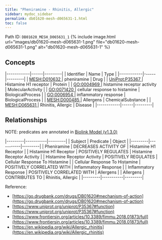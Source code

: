 ```yaml
---
title: "Pheniramine - Rhinitis, Allergic"
sidebar: mydoc_sidebar
permalink: db01620-mesh-d065631-1.html
toc: false 
---
```



Path ID: `DB01620_MESH_D065631_1`
{% include image.html url="images/db01620-mesh-d065631-1.png" file="db01620-mesh-d065631-1.png" alt="db01620-mesh-d065631-1" %}

## Concepts

|------------|------|---------|
| Identifier | Name | Type    |
|------------|------|---------|
| <a href="https://identifiers.org/MESH:D010632">MESH:D010632 </a> | pheniramine | Drug |
| <a href="https://identifiers.org/UniProt:P35367">UniProt:P35367 </a> | Histamine H1 receptor | Protein |
| <a href="https://identifiers.org/GO:0004969">GO:0004969 </a> | histamine receptor activity | MolecularActivity |
| <a href="https://identifiers.org/GO:0071420">GO:0071420 </a> | cellular response to histamine | BiologicalProcess |
| <a href="https://identifiers.org/GO:0006954">GO:0006954 </a> | inflammatory response | BiologicalProcess |
| <a href="https://identifiers.org/MESH:D000485">MESH:D000485 </a> | Allergens | ChemicalSubstance |
| <a href="https://identifiers.org/MESH:D065631">MESH:D065631 </a> | Rhinitis, Allergic | Disease |
|------------|------|---------|

## Relationships


NOTE: predicates are annotated in <a href="https://github.com/biolink/biolink-model/releases/tag/v1.3.0">Biolink Model (v1.3.0)</a>

|---------|-----------|---------|
| Subject | Predicate | Object  |
|---------|-----------|---------|
| Pheniramine | DECREASES ACTIVITY OF | Histamine H1 Receptor |
| Histamine H1 Receptor | POSITIVELY REGULATES | Histamine Receptor Activity |
| Histamine Receptor Activity | POSITIVELY REGULATES | Cellular Response To Histamine |
| Cellular Response To Histamine | POSITIVELY CORRELATED WITH | Inflammatory Response |
| Inflammatory Response | POSITIVELY CORRELATED WITH | Allergens |
| Allergens | CONTRIBUTES TO | Rhinitis, Allergic |
|---------|-----------|---------|

Reference: 
  - [https://go.drugbank.com/drugs/DB01620#mechanism-of-action](https://go.drugbank.com/drugs/DB01620#mechanism-of-action)
  - [https://www.uniprot.org/uniprot/P35367#function](https://www.uniprot.org/uniprot/P35367#function)
  - [https://www.frontiersin.org/articles/10.3389/fimmu.2018.01873/full](https://www.frontiersin.org/articles/10.3389/fimmu.2018.01873/full)
  - [https://en.wikipedia.org/wiki/Allergic_rhinitis](https://en.wikipedia.org/wiki/Allergic_rhinitis)
